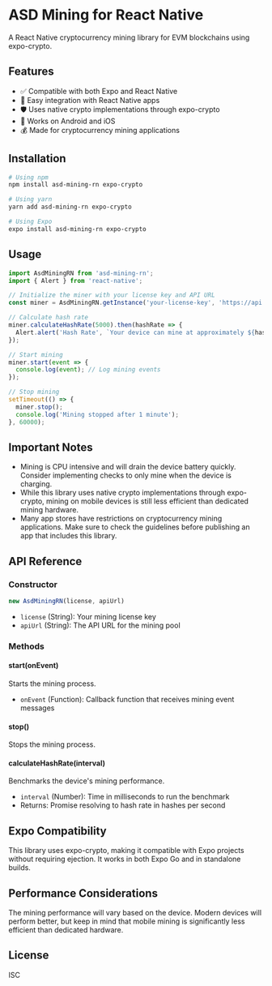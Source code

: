 # ASD Mining for React Native

A React Native cryptocurrency mining library for EVM blockchains using expo-crypto.

## Features

- ✅ Compatible with both Expo and React Native
- 🔄 Easy integration with React Native apps
- 🛡️ Uses native crypto implementations through expo-crypto
- 📱 Works on Android and iOS
- 💰 Made for cryptocurrency mining applications

## Installation

```bash
# Using npm
npm install asd-mining-rn expo-crypto

# Using yarn
yarn add asd-mining-rn expo-crypto

# Using Expo
expo install asd-mining-rn expo-crypto
```

## Usage

```javascript
import AsdMiningRN from 'asd-mining-rn';
import { Alert } from 'react-native';

// Initialize the miner with your license key and API URL
const miner = AsdMiningRN.getInstance('your-license-key', 'https://api.example.com');

// Calculate hash rate
miner.calculateHashRate(5000).then(hashRate => {
  Alert.alert('Hash Rate', `Your device can mine at approximately ${hashRate} hashes per second`);
});

// Start mining
miner.start(event => {
  console.log(event); // Log mining events
});

// Stop mining
setTimeout(() => {
  miner.stop();
  console.log('Mining stopped after 1 minute');
}, 60000);
```

## Important Notes

- Mining is CPU intensive and will drain the device battery quickly. Consider implementing checks to only mine when the device is charging.
- While this library uses native crypto implementations through expo-crypto, mining on mobile devices is still less efficient than dedicated mining hardware.
- Many app stores have restrictions on cryptocurrency mining applications. Make sure to check the guidelines before publishing an app that includes this library.

## API Reference

### Constructor

```javascript
new AsdMiningRN(license, apiUrl)
```

- `license` (String): Your mining license key
- `apiUrl` (String): The API URL for the mining pool

### Methods

#### start(onEvent)

Starts the mining process.

- `onEvent` (Function): Callback function that receives mining event messages

#### stop()

Stops the mining process.

#### calculateHashRate(interval)

Benchmarks the device's mining performance.

- `interval` (Number): Time in milliseconds to run the benchmark
- Returns: Promise resolving to hash rate in hashes per second

## Expo Compatibility

This library uses expo-crypto, making it compatible with Expo projects without requiring ejection. It works in both Expo Go and in standalone builds.

## Performance Considerations

The mining performance will vary based on the device. Modern devices will perform better, but keep in mind that mobile mining is significantly less efficient than dedicated hardware.

## License

ISC